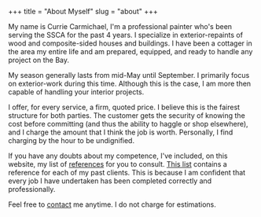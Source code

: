 +++
title = "About Myself"
slug = "about"
+++

My name is Currie Carmichael, I'm a professional painter who's
been serving the SSCA for the past 4 years.  I specialize in
exterior-repaints of wood and composite-sided houses and buildings.
I have been a cottager in the area my entire life and am prepared,
equipped, and ready to handle any project on the Bay.

My season generally lasts from mid-May until September. I primarily
focus on exterior-work during this time. Although this is the case,
I am more then capable of handling your interior projects.

I offer, for every service, a firm, quoted price. I believe this
is the fairest structure for both parties. The customer gets the
security of knowing the cost before committing (and thus
the ability to haggle or shop elsewhere), and I charge the amount
that I think the job is worth. Personally, I find charging
by the hour to be undignified.

If you have any doubts about my competence, I've included, on this
website, my list of [references](/references) for you to consult.
[This list](/references) contains a reference for each of my past
clients. This is because I am confident that every job I have
undertaken has been completed correctly and professionally.

Feel free to [contact](/contact) me anytime. I do not charge for
estimations.
